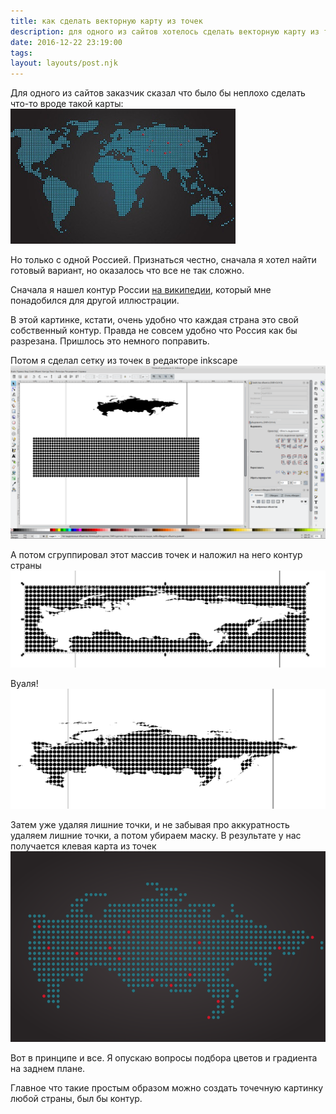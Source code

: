 ```yaml
---
title: как сделать векторную карту из точек
description: для одного из сайтов хотелось сделать векторную карту из точек. Рассказываю, как это сделал
date: 2016-12-22 23:19:00
tags:
layout: layouts/post.njk
---
```

Для одного из сайтов заказчик сказал что было бы неплохо сделать что-то вроде такой карты:
![карта мира, где континеты залиты точками](/img/делаем_карту_из_точек/карта_мира_из_точек.jpg)

Но только с одной Россией. Признаться честно, сначала я хотел найти готовый вариант, но оказалось что все не так сложно.

Сначала я нашел контур России [на википедии](https://href.li/?https://commons.wikimedia.org/wiki/File:BlankMap-Equirectangular.svg), который мне понадобился для другой иллюстрации.

В этой картинке, кстати, очень удобно что каждая страна это свой собственный контур. Правда не совсем удобно что Россия как бы разрезана. Пришлось это немного поправить.

Потом я сделал сетку из точек в редакторе inkscape
![скриншот из программы inkscape с контуром страны и фигурами кругов](/img/делаем_карту_из_точек/inkscape_фигура_страны_круги.png)

А потом сгруппировал этот массив точек и наложил на него контур страны
![скриншот из программы inkscape контур над группой фигур](/img/делаем_карту_из_точек/inkscape_контур_на_группе_фигур.png)

Вуаля!
![криншот из программы inkscape контур стал маской для группы фигур](/img/делаем_карту_из_точек/inkscape_контур_как_маска_для_группы.png)

Затем уже удаляя лишние точки, и не забывая про аккуратность удаляем лишние точки, а потом убираем маску. В результате у нас получается клевая карта из точек
![контур Российской Федерации залитый синими точками](/img/делаем_карту_из_точек/готовая_карта_страны_залитая_точками.png)

Вот в принципе и все. Я опускаю вопросы подбора цветов и градиента на заднем плане.

Главное что такие простым образом можно создать точечную картинку любой страны, был бы контур.
